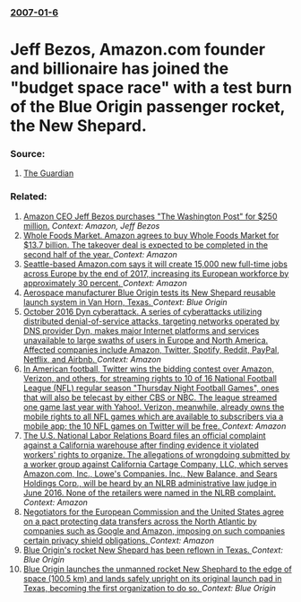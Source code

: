 ### [2007-01-6](/news/2007/01/6/index.md)

#  Jeff Bezos, Amazon.com founder and billionaire has joined the "budget space race" with a test burn of the Blue Origin passenger rocket, the New Shepard. 




### Source:

1. [The Guardian](http://www.guardian.co.uk/frontpage/story/0,,1983404,00.html)

### Related:

1. [Amazon CEO Jeff Bezos purchases "The Washington Post" for $250 million.](/news/2013/08/5/amazon-ceo-jeff-bezos-purchases-the-washington-post-for-250-million.md) _Context: Amazon, Jeff Bezos_
2. [Whole Foods Market. Amazon agrees to buy Whole Foods Market for $13.7 billion. The takeover deal is expected to be completed in the second half of the year. ](/news/2017/06/16/whole-foods-market-amazon-agrees-to-buy-whole-foods-market-for-13-7-billion-the-takeover-deal-is-expected-to-be-completed-in-the-second-h.md) _Context: Amazon_
3. [Seattle-based Amazon.com says it will create 15,000 new full-time jobs across Europe by the end of 2017, increasing its European workforce by approximately 30 percent. ](/news/2017/02/20/seattle-based-amazon-com-says-it-will-create-15-000-new-full-time-jobs-across-europe-by-the-end-of-2017-increasing-its-european-workforce-b.md) _Context: Amazon_
4. [Aerospace manufacturer Blue Origin tests its New Shepard reusable launch system in Van Horn, Texas. ](/news/2016/10/5/aerospace-manufacturer-blue-origin-tests-its-new-shepard-reusable-launch-system-in-van-horn-texas.md) _Context: Blue Origin_
5. [October 2016 Dyn cyberattack. A series of cyberattacks utilizing distributed denial-of-service attacks, targeting networks operated by DNS provider Dyn, makes major Internet platforms and services unavailable to large swaths of users in Europe and North America. Affected companies include Amazon, Twitter, Spotify, Reddit, PayPal, Netflix, and Airbnb. ](/news/2016/10/21/october-2016-dyn-cyberattack-a-series-of-cyberattacks-utilizing-distributed-denial-of-service-attacks-targeting-networks-operated-by-dns-p.md) _Context: Amazon_
6. [In American football, Twitter wins the bidding contest over Amazon, Verizon, and others, for streaming rights to 10 of 16 National Football League (NFL) regular season "Thursday Night Football Games", ones that will also be telecast by either CBS or NBC. The league streamed one game last year with Yahoo!. Verizon, meanwhile, already owns the mobile rights to all NFL games which are available to subscribers via a mobile app; the 10 NFL games on Twitter will be free. ](/news/2016/04/5/in-american-football-twitter-wins-the-bidding-contest-over-amazon-verizon-and-others-for-streaming-rights-to-10-of-16-national-football.md) _Context: Amazon_
7. [The U.S. National Labor Relations Board files an official complaint against a California warehouse after finding evidence it violated workers' rights to organize. The allegations of wrongdoing submitted by a worker group against California Cartage Company, LLC, which serves Amazon.com, Inc., Lowe's Companies. Inc., New Balance, and Sears Holdings Corp., will be heard by an NLRB administrative law judge in June 2016. None of the retailers were named in the NLRB complaint. ](/news/2016/03/29/the-u-s-national-labor-relations-board-files-an-official-complaint-against-a-california-warehouse-after-finding-evidence-it-violated-worker.md) _Context: Amazon_
8. [Negotiators for the European Commission and the United States agree on a pact protecting data transfers across the North Atlantic by companies such as Google and Amazon, imposing on such companies certain privacy shield obligations. ](/news/2016/02/2/negotiators-for-the-european-commission-and-the-united-states-agree-on-a-pact-protecting-data-transfers-across-the-north-atlantic-by-compani.md) _Context: Amazon_
9. [ Blue Origin's rocket New Shepard has been reflown in Texas. ](/news/2016/01/23/blue-origin-s-rocket-new-shepard-has-been-reflown-in-texas.md) _Context: Blue Origin_
10. [Blue Origin launches the unmanned rocket New Shephard to the edge of space (100.5 km) and lands safely upright on its original launch pad in Texas, becoming the first organization to do so. ](/news/2015/11/23/blue-origin-launches-the-unmanned-rocket-new-shephard-to-the-edge-of-space-100-5-km-and-lands-safely-upright-on-its-original-launch-pad-in.md) _Context: Blue Origin_
